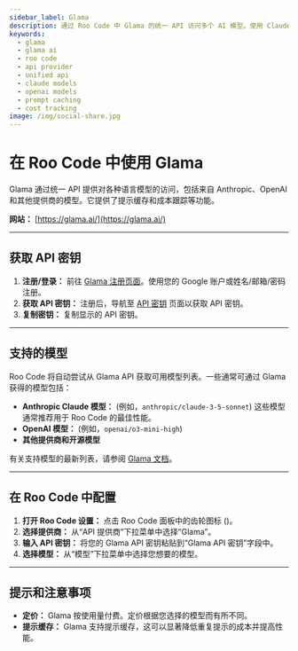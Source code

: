 ```yaml
---
sidebar_label: Glama
description: 通过 Roo Code 中 Glama 的统一 API 访问多个 AI 模型。使用 Claude、OpenAI 和其他模型，并支持提示缓存和成本跟踪。
keywords:
  - glama
  - glama ai
  - roo code
  - api provider
  - unified api
  - claude models
  - openai models
  - prompt caching
  - cost tracking
image: /img/social-share.jpg
---
```


# 在 Roo Code 中使用 Glama

Glama 通过统一 API 提供对各种语言模型的访问，包括来自 Anthropic、OpenAI 和其他提供商的模型。它提供了提示缓存和成本跟踪等功能。

**网站：** [https://glama.ai/](https://glama.ai/)

---

## 获取 API 密钥

1.  **注册/登录：** 前往 [Glama 注册页面](https://glama.ai/sign-up)。使用您的 Google 账户或姓名/邮箱/密码注册。
2.  **获取 API 密钥：** 注册后，导航至 [API 密钥](https://glama.ai/settings/gateway/api-keys) 页面以获取 API 密钥。
3.  **复制密钥：** 复制显示的 API 密钥。

---

## 支持的模型

Roo Code 将自动尝试从 Glama API 获取可用模型列表。一些通常可通过 Glama 获得的模型包括：

*  **Anthropic Claude 模型：**  (例如，`anthropic/claude-3-5-sonnet`)  这些模型通常推荐用于 Roo Code 的最佳性能。
*  **OpenAI 模型：** (例如，`openai/o3-mini-high`)
*  **其他提供商和开源模型**
    
有关支持模型的最新列表，请参阅 [Glama 文档](https://glama.ai/models)。

---

## 在 Roo Code 中配置

1.  **打开 Roo Code 设置：** 点击 Roo Code 面板中的齿轮图标 (<Codicon name="gear" />)。
2.  **选择提供商：** 从“API 提供商”下拉菜单中选择“Glama”。
3.  **输入 API 密钥：** 将您的 Glama API 密钥粘贴到“Glama API 密钥”字段中。
4.  **选择模型：** 从“模型”下拉菜单中选择您想要的模型。

---

## 提示和注意事项

* **定价：** Glama 按使用量付费。定价根据您选择的模型而有所不同。
* **提示缓存：** Glama 支持提示缓存，这可以显著降低重复提示的成本并提高性能。
